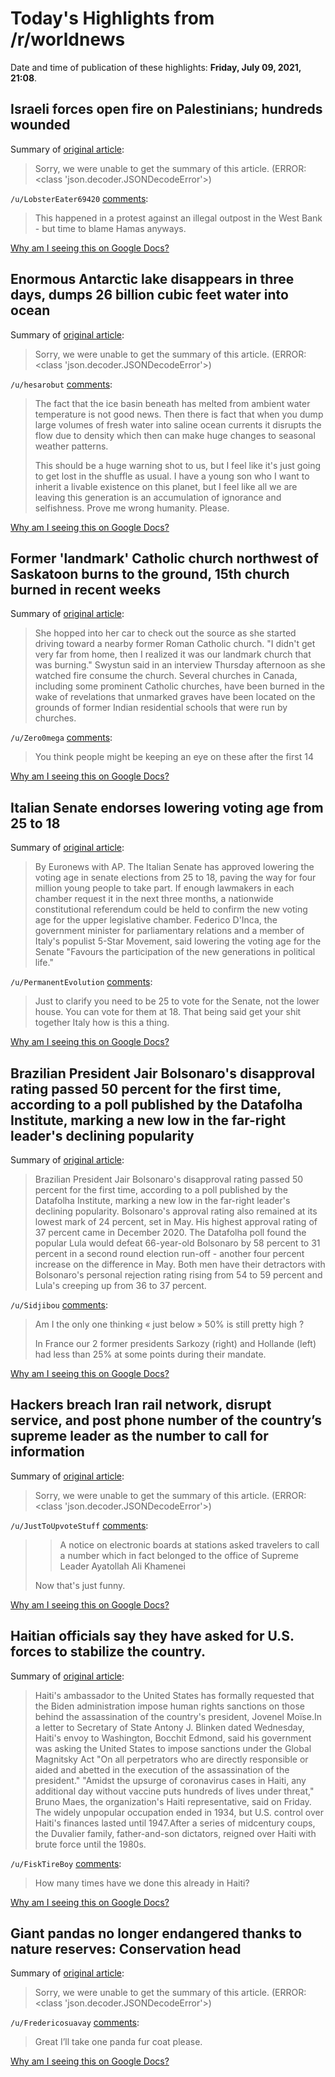 # Today's Highlights from /r/worldnews

Date and time of publication of these highlights: **Friday, July 09, 2021, 21:08**.

## Israeli forces open fire on Palestinians; hundreds wounded

Summary of [original article](https://www.aljazeera.com/news/2021/7/9/israel-forces-open-fire-on-palestinians-hundreds-wounded):

> Sorry, we were unable to get the summary of this article. (ERROR: <class 'json.decoder.JSONDecodeError'>)

`/u/LobsterEater69420` [comments](https://www.reddit.com/r/worldnews/comments/oh3u5i/israeli_forces_open_fire_on_palestinians_hundreds/):

> This happened in a protest against an illegal outpost in the West Bank - but time to blame Hamas anyways.

[Why am I seeing this on Google Docs?](https://docs.google.com/document/d/1Dc6We63vOXIZsc0op-Bt4abqkYjXzOigalQqFxmvvbM/edit?usp=sharing)

## Enormous Antarctic lake disappears in three days, dumps 26 billion cubic feet water into ocean

Summary of [original article](https://www.indiatoday.in/science/story/enormous-antarctic-lake-disappears-in-three-days-dumps-26-billion-cubic-feet-water-into-ocean-1825006-2021-07-07):

> Sorry, we were unable to get the summary of this article. (ERROR: <class 'json.decoder.JSONDecodeError'>)

`/u/hesarobut` [comments](https://www.reddit.com/r/worldnews/comments/ogyjrj/enormous_antarctic_lake_disappears_in_three_days/):

> The fact that the ice basin beneath has melted from ambient water temperature is not good news.  Then there is fact that when you dump large volumes of fresh water into saline ocean currents it disrupts the flow due to density which then can make huge changes to seasonal weather patterns.
> 
> This should be a huge warning shot to us, but I feel like it's just going to get lost in the shuffle as usual.  I have a young  son who I want to inherit a livable existence on this planet, but I feel like all we are leaving this generation is an accumulation of ignorance and selfishness. Prove me wrong humanity. Please.

[Why am I seeing this on Google Docs?](https://docs.google.com/document/d/1Dc6We63vOXIZsc0op-Bt4abqkYjXzOigalQqFxmvvbM/edit?usp=sharing)

## Former 'landmark' Catholic church northwest of Saskatoon burns to the ground, 15th church burned in recent weeks

Summary of [original article](https://nationalpost.com/news/canada/former-landmark-catholic-church-northwest-of-saskatoon-burns-to-the-ground):

> She hopped into her car to check out the source as she started driving toward a nearby former Roman Catholic church. "I didn't get very far from home, then I realized it was our landmark church that was burning." Swystun said in an interview Thursday afternoon as she watched fire consume the church. Several churches in Canada, including some prominent Catholic churches, have been burned in the wake of revelations that unmarked graves have been located on the grounds of former Indian residential schools that were run by churches.

`/u/Zero0mega` [comments](https://www.reddit.com/r/worldnews/comments/ogw6tn/former_landmark_catholic_church_northwest_of/):

> You think people might be keeping an eye on these after the first 14

[Why am I seeing this on Google Docs?](https://docs.google.com/document/d/1Dc6We63vOXIZsc0op-Bt4abqkYjXzOigalQqFxmvvbM/edit?usp=sharing)

## Italian Senate endorses lowering voting age from 25 to 18

Summary of [original article](https://www.euronews.com/2021/07/08/italian-senate-endorses-lowering-voting-age-from-25-to-18):

> By Euronews with AP. The Italian Senate has approved lowering the voting age in senate elections from 25 to 18, paving the way for four million young people to take part. If enough lawmakers in each chamber request it in the next three months, a nationwide constitutional referendum could be held to confirm the new voting age for the upper legislative chamber. Federico D'Inca, the government minister for parliamentary relations and a member of Italy's populist 5-Star Movement, said lowering the voting age for the Senate "Favours the participation of the new generations in political life."

`/u/PermanentEvolution` [comments](https://www.reddit.com/r/worldnews/comments/oguqy2/italian_senate_endorses_lowering_voting_age_from/):

> Just to clarify you need to be 25 to vote for the Senate, not the lower house. You can vote for them at 18. That being said get your shit together Italy how is this a thing.

[Why am I seeing this on Google Docs?](https://docs.google.com/document/d/1Dc6We63vOXIZsc0op-Bt4abqkYjXzOigalQqFxmvvbM/edit?usp=sharing)

## Brazilian President Jair Bolsonaro's disapproval rating passed 50 percent for the first time, according to a poll published by the Datafolha Institute, marking a new low in the far-right leader's declining popularity

Summary of [original article](https://www.france24.com/en/live-news/20210709-bolsonaro-disapproval-rating-surpasses-50-for-first-time):

> Brazilian President Jair Bolsonaro's disapproval rating passed 50 percent for the first time, according to a poll published by the Datafolha Institute, marking a new low in the far-right leader's declining popularity. Bolsonaro's approval rating also remained at its lowest mark of 24 percent, set in May. His highest approval rating of 37 percent came in December 2020. The Datafolha poll found the popular Lula would defeat 66-year-old Bolsonaro by 58 percent to 31 percent in a second round election run-off - another four percent increase on the difference in May. Both men have their detractors with Bolsonaro's personal rejection rating rising from 54 to 59 percent and Lula's creeping up from 36 to 37 percent.

`/u/Sidjibou` [comments](https://www.reddit.com/r/worldnews/comments/oh5iov/brazilian_president_jair_bolsonaros_disapproval/):

> Am I the only one thinking « just below » 50% is still pretty high ?
> 
> In France our 2 former presidents Sarkozy (right) and Hollande (left) had less than 25% at some points during their mandate.

[Why am I seeing this on Google Docs?](https://docs.google.com/document/d/1Dc6We63vOXIZsc0op-Bt4abqkYjXzOigalQqFxmvvbM/edit?usp=sharing)

## Hackers breach Iran rail network, disrupt service, and post phone number of the country’s supreme leader as the number to call for information

Summary of [original article](https://nationalpost.com/pmn/news-pmn/crime-pmn/hackers-breach-iran-rail-network-disrupt-service):

> Sorry, we were unable to get the summary of this article. (ERROR: <class 'json.decoder.JSONDecodeError'>)

`/u/JustToUpvoteStuff` [comments](https://www.reddit.com/r/worldnews/comments/oh00yi/hackers_breach_iran_rail_network_disrupt_service/):

> >A notice on electronic boards at stations asked travelers to call a number which in fact belonged to the office of Supreme Leader Ayatollah Ali Khamenei
> 
> Now that's just funny.

[Why am I seeing this on Google Docs?](https://docs.google.com/document/d/1Dc6We63vOXIZsc0op-Bt4abqkYjXzOigalQqFxmvvbM/edit?usp=sharing)

## Haitian officials say they have asked for U.S. forces to stabilize the country.

Summary of [original article](https://www.nytimes.com/live/2021/07/09/world/jovenel-moise-assassinated/haiti-us-forces-help):

> Haiti's ambassador to the United States has formally requested that the Biden administration impose human rights sanctions on those behind the assassination of the country's president, Jovenel Moïse.In a letter to Secretary of State Antony J. Blinken dated Wednesday, Haiti's envoy to Washington, Bocchit Edmond, said his government was asking the United States to impose sanctions under the Global Magnitsky Act "On all perpetrators who are directly responsible or aided and abetted in the execution of the assassination of the president." "Amidst the upsurge of coronavirus cases in Haiti, any additional day without vaccine puts hundreds of lives under threat," Bruno Maes, the organization's Haiti representative, said on Friday. The widely unpopular occupation ended in 1934, but U.S. control over Haiti's finances lasted until 1947.After a series of midcentury coups, the Duvalier family, father-and-son dictators, reigned over Haiti with brute force until the 1980s.

`/u/FiskTireBoy` [comments](https://www.reddit.com/r/worldnews/comments/oh4ez8/haitian_officials_say_they_have_asked_for_us/):

> How many times have we done this already in Haiti?

[Why am I seeing this on Google Docs?](https://docs.google.com/document/d/1Dc6We63vOXIZsc0op-Bt4abqkYjXzOigalQqFxmvvbM/edit?usp=sharing)

## Giant pandas no longer endangered thanks to nature reserves: Conservation head

Summary of [original article](https://www.straitstimes.com/asia/east-asia/giant-pandas-no-longer-endangered-thanks-to-nature-reserves-conservation-head):

> Sorry, we were unable to get the summary of this article. (ERROR: <class 'json.decoder.JSONDecodeError'>)

`/u/Fredericosuavay` [comments](https://www.reddit.com/r/worldnews/comments/ogroyk/giant_pandas_no_longer_endangered_thanks_to/):

> Great I’ll take one panda fur coat please.

[Why am I seeing this on Google Docs?](https://docs.google.com/document/d/1Dc6We63vOXIZsc0op-Bt4abqkYjXzOigalQqFxmvvbM/edit?usp=sharing)


